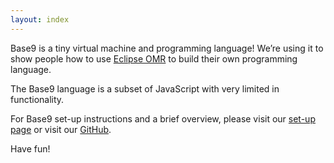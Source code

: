 ```yaml
---
layout: index
---
```


Base9 is a tiny virtual machine and programming language! We’re using it to show people how to use [Eclipse OMR] to build their own programming language. 

[Eclipse OMR]: https://www.eclipse.org/omr/

The Base9 language is a subset of JavaScript with very limited in functionality. 

For Base9 set-up instructions and a brief overview, please visit our [set-up page] or visit our [GitHub].

Have fun!

[set-up page]: ./SetupBase9.md
[GitHub]: https://github.com/b9org/b9
